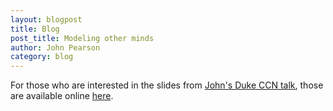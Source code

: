 ```yaml
---
layout: blogpost
title: Blog
post_title: Modeling other minds
author: John Pearson
category: blog
---
```

For those who are interested in the slides from [John's Duke CCN talk](https://dibs.duke.edu/events/center-cognitive-neuroscience-colloquium-8), those are available online [here](https://pearsonlab.github.io/duke-CCN-talk-2017).
